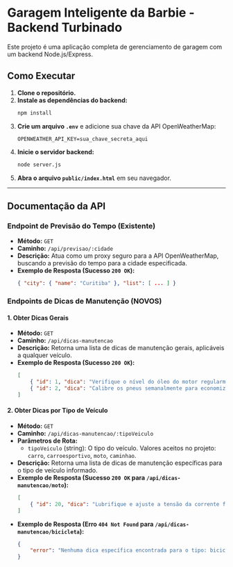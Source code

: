 # Garagem Inteligente da Barbie - Backend Turbinado

Este projeto é uma aplicação completa de gerenciamento de garagem com um backend Node.js/Express.

## Como Executar

1.  **Clone o repositório.**
2.  **Instale as dependências do backend:**
    ```bash
    npm install
    ```
3.  **Crie um arquivo `.env`** e adicione sua chave da API OpenWeatherMap:
    ```
    OPENWEATHER_API_KEY=sua_chave_secreta_aqui
    ```
4.  **Inicie o servidor backend:**
    ```bash
    node server.js
    ```
5.  **Abra o arquivo `public/index.html`** em seu navegador.

---

## Documentação da API

### Endpoint de Previsão do Tempo (Existente)

-   **Método:** `GET`
-   **Caminho:** `/api/previsao/:cidade`
-   **Descrição:** Atua como um proxy seguro para a API OpenWeatherMap, buscando a previsão do tempo para a cidade especificada.
-   **Exemplo de Resposta (Sucesso `200 OK`):**
    ```json
    { "city": { "name": "Curitiba" }, "list": [ ... ] }
    ```

### Endpoints de Dicas de Manutenção (NOVOS)

#### 1. Obter Dicas Gerais

-   **Método:** `GET`
-   **Caminho:** `/api/dicas-manutencao`
-   **Descrição:** Retorna uma lista de dicas de manutenção gerais, aplicáveis a qualquer veículo.
-   **Exemplo de Resposta (Sucesso `200 OK`):**
    ```json
    [
        { "id": 1, "dica": "Verifique o nível do óleo do motor regularmente." },
        { "id": 2, "dica": "Calibre os pneus semanalmente para economizar combustível e aumentar a segurança." }
    ]
    ```

#### 2. Obter Dicas por Tipo de Veículo

-   **Método:** `GET`
-   **Caminho:** `/api/dicas-manutencao/:tipoVeiculo`
-   **Parâmetros de Rota:**
    -   `tipoVeiculo` (string): O tipo do veículo. Valores aceitos no projeto: `carro`, `carroesportivo`, `moto`, `caminhao`.
-   **Descrição:** Retorna uma lista de dicas de manutenção específicas para o tipo de veículo informado.
-   **Exemplo de Resposta (Sucesso `200 OK` para `/api/dicas-manutencao/moto`):**
    ```json
    [
        { "id": 20, "dica": "Lubrifique e ajuste a tensão da corrente frequentemente." }
    ]
    ```
-   **Exemplo de Resposta (Erro `404 Not Found` para `/api/dicas-manutencao/bicicleta`):**
    ```json
    {
        "error": "Nenhuma dica específica encontrada para o tipo: bicicleta"
    }
    ```